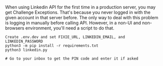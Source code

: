 When using Linkedin API for the first time in a production server, you may get Challenge Exceptions. That's because you never logged in with the given account in that server before. The only way to deal with this problem is logging in manually before calling API. However, in a non-UI and non-browsers environment, you'll need a script to do that.


```shell
Create .env.dev and set FIXIE_URL, LINKEDIN_EMAIL, and LINKEDIN_PASSWORD
python3 -m pip install -r requirements.txt
python3 linkedin.py

# Go to your inbox to get the PIN code and enter it if asked
```

